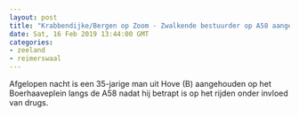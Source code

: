 ```yaml
---
layout: post
title: "Krabbendijke/Bergen op Zoom - Zwalkende bestuurder op A58 aangehouden"
date: Sat, 16 Feb 2019 13:44:00 GMT
categories: 
- zeeland 
- reimerswaal 
---
```


Afgelopen nacht is een 35-jarige man uit Hove (B) aangehouden op het Boerhaaveplein langs de A58 nadat hij betrapt is op het rijden onder invloed van drugs.
